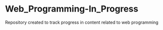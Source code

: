 # Web_Programming-In_Progress
Repository created to track progress in content related to web programming
